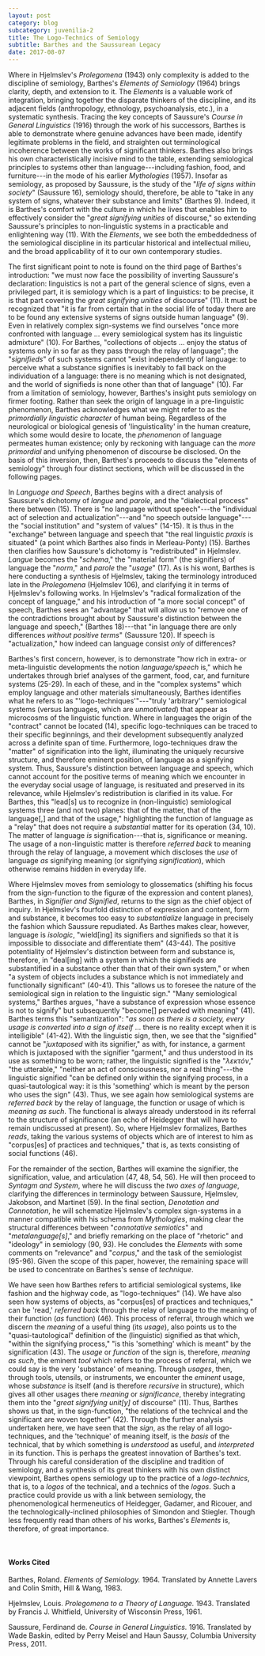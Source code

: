 ```yaml
---
layout: post
category: blog
subcategory: juvenilia-2
title: The Logo-Technics of Semiology
subtitle: Barthes and the Saussurean Legacy
date: 2017-08-07
---
```


Where in Hjelmslev's *Prolegomena* (1943) only complexity is added to the discipline of semiology, Barthes's *Elements of Semiology* (1964) brings clarity, depth, and extension to it. The *Elements* is a valuable work of integration, bringing together the disparate thinkers of the discipline, and its adjacent fields (anthropology, ethnology, psychoanalysis, etc.), in a systematic synthesis. Tracing the key concepts of Saussure's *Course in General Linguistics* (1916) through the work of his successors, Barthes is able to demonstrate where genuine advances have been made, identify legitimate problems in the field, and straighten out terminological incoherence between the works of significant thinkers. Barthes also brings his own characteristically incisive mind to the table, extending semiological principles to systems other than language---including fashion, food, and furniture---in the mode of his earlier *Mythologies* (1957). Insofar as semiology, as proposed by Saussure, is the study of the "*life of signs within society*" (Saussure 16), semiology should, therefore, be able to "take in any system of signs, whatever their substance and limits" (Barthes 9). Indeed, it is Barthes's comfort with the culture in which he lives that enables him to effectively consider the "*great signifying unities* of discourse," so extending Saussure's principles to non-linguistic systems in a practicable and enlightening way (11). With the *Elements*, we see both the embeddedness of the semiological discipline in its particular historical and intellectual milieu, and the broad applicability of it to our own contemporary studies.

The first significant point to note is found on the third page of Barthes's introduction: "we must now face the possibility of inverting Saussure's declaration: linguistics is not a part of the general science of signs, even a privileged part, it is semiology which is a part of linguistics: to be precise, it is that part covering the *great signifying unities* of discourse" (11). It must be recognized that "it is far from certain that in the social life of today there are to be found any extensive systems of signs outside human language" (9). Even in relatively complex sign-systems we find ourselves "once more confronted with language \... every semiological system has its linguistic admixture" (10). For Barthes, "collections of objects \... enjoy the status of systems only in so far as they pass through the relay of language"; the "*signifieds*" of such systems cannot "exist independently of language: to perceive what a substance signifies is inevitably to fall back on the individuation of a language: there is no meaning which is not designated, and the world of signifieds is none other than that of language" (10). Far from a limitation of semiology, however, Barthes's insight puts semiology on firmer footing. Rather than seek the origin of language in a pre-linguistic phenomenon, Barthes acknowledges what we might refer to as the *primordially linguistic character* of human being. Regardless of the neurological or biological genesis of 'linguisticality' in the human creature, which some would desire to locate, the *phenomenon* of language permeates human existence; only by reckoning with language can the *more primordial* and unifying phenomenon of discourse be disclosed. On the basis of this inversion, then, Barthes's proceeds to discuss the "elements of semiology" through four distinct sections, which will be discussed in the following pages.

In *Language and Speech*, Barthes begins with a direct analysis of Saussure's dichotomy of *langue* and *parole*, and the "dialectical process" there between (15). There is "no language without speech"---the "individual act of selection and actualization"---and "no speech outside language"---the "social institution" and "system of values" (14-15). It is thus in the "exchange" between language and speech that "the real linguistic *praxis* is situated" (a point which Barthes also finds in Merleau-Ponty) (15). Barthes then clarifies how Saussure's dichotomy is "redistributed" in Hjelmslev. *Langue* becomes the "*schema*," the "material form" (the signifiers) of language the "*norm*," and *parole* the "*usage*" (17). As is his wont, Barthes is here conducting a synthesis of Hjelmslev, taking the terminology introduced late in the *Prolegomena* (Hjelmslev 106), and clarifying it in terms of Hjelmslev's following works. In Hjelmslev's "radical formalization of the concept of language," and his introduction of "a more social concept" of speech, Barthes sees an "advantage" that will allow us to "remove one of the contradictions brought about by Saussure's distinction between the language and speech," (Barthes 18)---that "in language there are only differences *without positive terms*" (Saussure 120). If speech is "actualization," how indeed can language consist *only* of differences?

Barthes's first concern, however, is to demonstrate "how rich in extra- or meta-linguistic developments the notion *language/speech* is," which he undertakes through brief analyses of the garment, food, car, and furniture systems (25-29). In each of these, and in the "complex systems" which employ language and other materials simultaneously, Barthes identifies what he refers to as "'logo-techniques'"---"truly 'arbitrary'" semiological systems (versus languages, which are *unmotivated*) that appear as microcosms of the linguistic function. Where in languages the origin of the "contract" cannot be located (14), specific logo-techniques can be traced to their specific beginnings, and their development subsequently analyzed across a definite span of time. Furthermore, logo-techniques draw the "matter" of signification into the light, illuminating the uniquely recursive structure, and therefore eminent position, of language as a signifying system. Thus, Saussure's distinction between language and speech, which cannot account for the positive terms of meaning which we encounter in the everyday social usage of language, is resituated and preserved in its relevance, while Hjelmslev's redistribution is clarified in its value. For Barthes, this "lead\[s\] us to recognize in (non-linguistic) semiological systems three (and not two) planes: that of the matter, that of the language\[,\] and that of the usage," highlighting the function of language as a "relay" that does not require a *substantial* matter for its operation (34, 10). The matter of language *is* signification---that is, significance or meaning. The usage of a non-linguistic matter is therefore *referred back* to meaning through the relay of language, a movement which discloses the *use* of language *as* signifying meaning (or signifying *signification*), which otherwise remains hidden in everyday life.

Where Hjelmslev moves from semiology to glossematics (shifting his focus from the sign-function to the figuræ of the expression and content planes), Barthes, in *Signifier and Signified*, returns to the sign as the chief object of inquiry. In Hjelmslev's fourfold distinction of expression and content, form and substance, it becomes too easy to *substantialize* language in precisely the fashion which Saussure repudiated. As Barthes makes clear, however, language is *isologic*, "wield\[ing\] its signifiers and signifieds so that it is impossible to dissociate and differentiate them" (43-44). The positive potentiality of Hjelmslev's distinction between form and substance is, therefore, in "deal\[ing\] with a system in which the signifieds are substantified in a substance other than that of their own system," or when "a system of objects includes a substance which is not immediately and functionally significant" (40-41). This "allows us to foresee the nature of the semiological sign in relation to the linguistic sign." "Many semiological systems," Barthes argues, "have a substance of expression whose essence is not to signify" but subsequently "become\[\] pervaded with meaning" (41). Barthes terms this "semantization": "*as soon as there is a society, every usage is converted into a sign of itself* \... there is no reality except when it is intelligible" (41-42). With the linguistic sign, then, we see that the "signified" cannot be "*juxtaposed* with its signifier," as with, for instance, a garment which is juxtaposed with the signifier "garment," and thus understood in its use as something to be worn; rather, the linguistic signified is the "*λεκτóν*," "the utterable," "neither an act of consciousness, nor a real thing"---the linguistic signified "can be defined only within the signifying process, in a quasi-tautological way: it is this 'something' which is meant by the person who uses the sign" (43). Thus, we see again how semiological systems are *referred back* by the relay of language, the function or usage of which is *meaning as such*. The functional is always already understood in its referral to the structure of significance (an echo of Heidegger that will have to remain undiscussed at present). So, where Hjelmslev formalizes, Barthes *reads*, taking the various systems of objects which are of interest to him as "corpus\[es\] of practices and techniques," that is, as texts consisting of social functions (46).

For the remainder of the section, Barthes will examine the signifier, the signification, value, and articulation (47, 48, 54, 56). He will then proceed to *Syntagm and System*, where he will discuss the *two axes of language*, clarifying the differences in terminology between Saussure, Hjelmslev, Jakobson, and Martinet (59). In the final section, *Denotation and Connotation*, he will schematize Hjelmslev's complex sign-systems in a manner compatible with his schema from *Mythologies*, making clear the structural differences between "*connotative semiotics*" and "*metalanguage\[s\]*," and briefly remarking on the place of "rhetoric" and "ideology" in semiology (90, 93). He concludes the *Elements* with some comments on "relevance" and "*corpus*," and the task of the semiologist (95-96). Given the scope of this paper, however, the remaining space will be used to concentrate on Barthes's sense of *technique*.

We have seen how Barthes refers to artificial semiological systems, like fashion and the highway code, as "logo-techniques" (14). We have also seen how systems of objects, as "corpus\[es\] of practices and techniques," can be 'read,' *referred back* through the relay of language to the meaning of their function (*as* function) (46). This process of referral, through which we discern the *meaning* of a useful thing (its *usage*), also points us to the "quasi-tautological" definition of the (linguistic) signified as that which, "within the signifying process," "is this 'something' which is meant" by the signification (43). The *usage* or *function* of the sign is, therefore, *meaning as such*, the eminent *tool* which refers to the process of referral, which we could say is the very 'substance' of meaning. Through *usages*, then, through tools, utensils, or instruments, we encounter the *eminent* usage, whose *substance* is itself (and is therefore *recursive* in structure), which gives all other usages there *meaning* or *significance*, thereby integrating them into the "*great signifying unit\[y\]* of discourse" (11). Thus, Barthes shows us that, in the sign-function, "the relations of the technical and the significant are woven together" (42). Through the further analysis undertaken here, we have seen that the *sign*, as the relay of all logo-techniques, and the 'technique' of meaning itself, is the *basis* of the technical, that by which something is *understood* as useful, and *interpreted* in its function. This is perhaps the greatest innovation of Barthes's text. Through his careful consideration of the discipline and tradition of semiology, and a synthesis of its great thinkers with his own distinct viewpoint, Barthes opens semiology up to the practice of a *logo-technics*, that is, to a *logos* of the technical, and a technics of the *logos*. Such a practice could provide us with a link between semiology, the phenomenological hermeneutics of Heidegger, Gadamer, and Ricouer, and the technologically-inclined philosophies of Simondon and Stiegler. Though less frequently read than others of his works, Barthes's *Elements* is, therefore, of great importance.

<br>

#### Works Cited

Barthes, Roland. *Elements of Semiology.* 1964. Translated by Annette Lavers and Colin Smith, Hill & Wang, 1983.

Hjelmslev, Louis. *Prolegomena to a Theory of Language.* 1943. Translated by Francis J. Whitfield, University of Wisconsin Press, 1961.

Saussure, Ferdinand de. *Course in General Linguistics.* 1916. Translated by Wade Baskin, edited by Perry Meisel and Haun Saussy, Columbia University Press, 2011.
